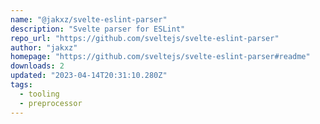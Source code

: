 ```yaml
---
name: "@jakxz/svelte-eslint-parser"
description: "Svelte parser for ESLint"
repo_url: "https://github.com/sveltejs/svelte-eslint-parser"
author: "jakxz"
homepage: "https://github.com/sveltejs/svelte-eslint-parser#readme"
downloads: 2
updated: "2023-04-14T20:31:10.280Z"
tags: 
  - tooling
  - preprocessor
---
```

